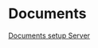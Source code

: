 # Documents
[Documents setup Server]([https://drive.google.com/drive/folders/1Lc99CUvSm9ePoobaxTicrmkG75iyLA85?usp=drive_link](https://1drv.ms/f/c/9b145b0f52b51357/Ei-J1zPA4jtPv-RzzDwgEowBtLMIUkJc_RAQ_VnJ4SPNRw?e=cEbayc))


